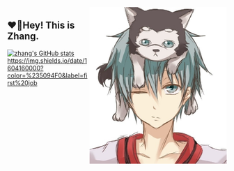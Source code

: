 <img align='right' src='https://raw.githubusercontent.com/zhang874010534/tuchuan/main/Readme/heizi.png?raw=true' width='315px'>

## ❤️‍🔥Hey! This is Zhang.

[![zhang's GitHub stats](https://github-readme-stats.vercel.app/api?username=zhang874010534)](https://github.com/anuraghazra/github-readme-stats)
https://img.shields.io/date/1604160000?color=%235094F0&label=first%20job




